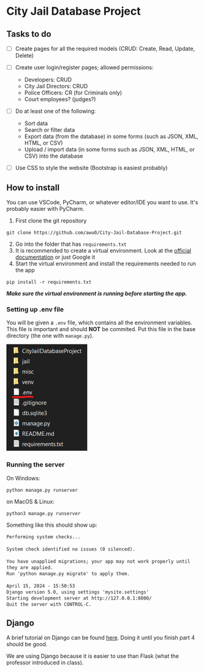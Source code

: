 # City Jail Database Project

## Tasks to do
- [ ] Create pages for all the required models (CRUD: Create, Read, Update, Delete)
- [ ] Create user login/register pages; allowed permissions:
   - Developers: CRUD
   - City Jail Directors: CRUD
   - Police Officers: CR (for Criminals only)
   - Court employees? (judges?)
- [ ] Do at least one of the following:
   -  Sort data 
   - Search or filter data 
   - Export data (from the database) in some forms (such as JSON, XML, HTML, or CSV)
   - Upload / import data (in some forms such as JSON, XML, HTML, or CSV) into the database
- [ ] Use CSS to style the website (Bootstrap is easiest probably)


## How to install

You can use VSCode, PyCharm, or whatever editor/IDE you want to use.
It's probably easier with PyCharm.

1. First clone the git repository

```
git clone https://github.com/awu0/City-Jail-Database-Project.git
```

2. Go into the folder that has `requirements.txt`
3. It is recommended to create a virtual environment. Look at
   the [official documentation](https://docs.python.org/3/library/venv.html) or just Google it
4. Start the virtual environment and install the requirements needed to run the app

```
pip install -r requirements.txt
```

***Make sure the virtual environment is running before starting the app.***

### Setting up .env file

You will be given a `.env` file, which contains all the environment variables. This file is important and should **NOT**
be commited. Put this file in the base directory (the one with `manage.py`).

![img.png](misc/folder_with_env_file.png)

### Running the server
On Windows:
```
python manage.py runserver
```

on MacOS & Linux:
```
python3 manage.py runserver
```

Something like this should show up:
```
Performing system checks...

System check identified no issues (0 silenced).

You have unapplied migrations; your app may not work properly until they are applied.
Run 'python manage.py migrate' to apply them.

April 15, 2024 - 15:50:53
Django version 5.0, using settings 'mysite.settings'
Starting development server at http://127.0.0.1:8000/
Quit the server with CONTROL-C.
```
## Django

A brief tutorial on Django can be found [here](https://docs.djangoproject.com/en/5.0/intro/tutorial01/). Doing it until you finish part 4 should be good.

We are using Django because it is easier to use than Flask (what the professor introduced in class).
